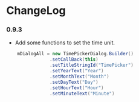 # ChangeLog

### 0.9.3
* Add some functions to set the time unit.  
``` java
    mDialogAll = new TimePickerDialog.Builder()
                .setCallBack(this)
                .setTitleStringId("TimePicker")
                .setYearText("Year")
                .setMonthText("Month")
                .setDayText("Day")
                .setHourText("Hour")
                .setMinuteText("Minute")
```
